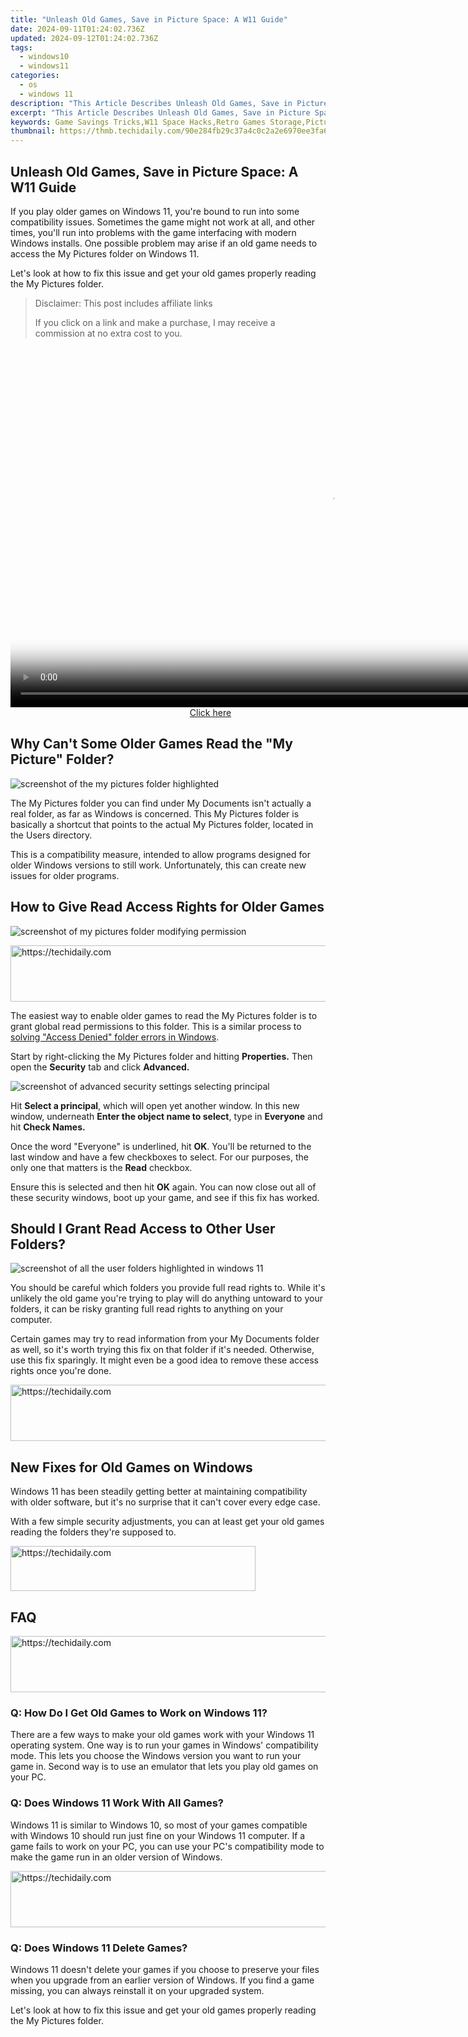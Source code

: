 ```yaml
---
title: "Unleash Old Games, Save in Picture Space: A W11 Guide"
date: 2024-09-11T01:24:02.736Z
updated: 2024-09-12T01:24:02.736Z
tags:
  - windows10
  - windows11
categories:
  - os
  - windows 11
description: "This Article Describes Unleash Old Games, Save in Picture Space: A W11 Guide"
excerpt: "This Article Describes Unleash Old Games, Save in Picture Space: A W11 Guide"
keywords: Game Savings Tricks,W11 Space Hacks,Retro Games Storage,Picture Space Tips,Old-School Gaming Guide,Saving Pictures for Games,W11 Console Space Efficiency
thumbnail: https://thmb.techidaily.com/90e284fb29c37a4c0c2a2e6970ee3fa6b56745fa434982e234c62e6bb83237e0.jpg
---
```


## Unleash Old Games, Save in Picture Space: A W11 Guide

 If you play older games on Windows 11, you're bound to run into some compatibility issues. Sometimes the game might not work at all, and other times, you'll run into problems with the game interfacing with modern Windows installs. One possible problem may arise if an old game needs to access the My Pictures folder on Windows 11\.

 Let's look at how to fix this issue and get your old games properly reading the My Pictures folder.


>  Disclaimer: This post includes affiliate links
>
>  If you click on a link and make a purchase, I may receive a commission at no extra cost to you.
>







<!-- affiliate ads begin -->
<span id="1155462">
					<video width="1024" height="576" style="cursor:pointer"
           poster="//a.impactradius-go.com/display-clicktoplayimage/1155462.png"
           onclick="if(!this.playClicked){this.play();this.setAttribute('controls',true);this.playClicked=true;}">
	   <source src="//a.impactradius-go.com/display-ad/14559-1155462">
	   <img src="//a.impactradius-go.com/display-clicktoplayimage/1155462.png" style="border: none; height: 100%; width: 100%; object-fit: contain">
	</video>
	<div style="width:640px;text-align:center"><a href="javascript:window.open(decodeURIComponent('https%3A%2F%2Fpropmoneyinc.pxf.io%2Fc%2F5597632%2F1155462%2F14559'), '_blank');void(0);">Click here</a></div>
</span>
<img height="0" width="0" src="https://imp.pxf.io/i/5597632/1155462/14559" style="position:absolute;visibility:hidden;" border="0" />
<!-- affiliate ads end -->




## Why Can't Some Older Games Read the "My Picture" Folder?

![screenshot of the my pictures folder highlighted](https://static1.makeuseofimages.com/wordpress/wp-content/uploads/2023/08/screenshot_of_my_pictures_folder_highlighted.jpg)

 The My Pictures folder you can find under My Documents isn't actually a real folder, as far as Windows is concerned. This My Pictures folder is basically a shortcut that points to the actual My Pictures folder, located in the Users directory.

 This is a compatibility measure, intended to allow programs designed for older Windows versions to still work. Unfortunately, this can create new issues for older programs.

## How to Give Read Access Rights for Older Games

![screenshot of my pictures folder modifying permission](https://static1.makeuseofimages.com/wordpress/wp-content/uploads/2023/08/screenshot_of_my_pictures_folder_modifying_permissions.jpg)





<!-- affiliate ads begin -->
<a href="https://appsumo.8odi.net/c/5597632/2132161/7443" target="_top" id="2132161">
  <img src="//a.impactradius-go.com/display-ad/7443-2132161" border="0" alt="https://techidaily.com" width="728" height="90"/>
</a>
<img height="0" width="0" src="https://appsumo.8odi.net/i/5597632/2132161/7443" style="position:absolute;visibility:hidden;" border="0" />
<!-- affiliate ads end -->




 The easiest way to enable older games to read the My Pictures folder is to grant global read permissions to this folder. This is a similar process to [solving "Access Denied" folder errors in Windows](https://www.makeuseof.com/tag/fix-access-denied-folders-windows-10/).

 Start by right-clicking the My Pictures folder and hitting **Properties.** Then open the **Security** tab and click **Advanced.**

![screenshot of advanced security settings selecting principal](https://static1.makeuseofimages.com/wordpress/wp-content/uploads/2023/08/screenshot_of_advanced_security_settings_select_principal.jpg)

 Hit **Select a principal**, which will open yet another window. In this new window, underneath **Enter the object name to select**, type in **Everyone** and hit **Check Names.**

 Once the word "Everyone" is underlined, hit **OK**. You'll be returned to the last window and have a few checkboxes to select. For our purposes, the only one that matters is the **Read** checkbox.

 Ensure this is selected and then hit **OK** again. You can now close out all of these security windows, boot up your game, and see if this fix has worked.

## Should I Grant Read Access to Other User Folders?

![screenshot of all the user folders highlighted in windows 11](https://static1.makeuseofimages.com/wordpress/wp-content/uploads/2023/08/screenshot_of_all_user_folders_highlighted.jpg)

 You should be careful which folders you provide full read rights to. While it's unlikely the old game you're trying to play will do anything untoward to your folders, it can be risky granting full read rights to anything on your computer.

 Certain games may try to read information from your My Documents folder as well, so it's worth trying this fix on that folder if it's needed. Otherwise, use this fix sparingly. It might even be a good idea to remove these access rights once you're done.





<!-- affiliate ads begin -->
<a href="https://aligracehair.sjv.io/c/5597632/2115951/19272" target="_top" id="2115951">
  <img src="//a.impactradius-go.com/display-ad/19272-2115951" border="0" alt="https://techidaily.com" width="728" height="90"/>
</a>
<img height="0" width="0" src="https://aligracehair.sjv.io/i/5597632/2115951/19272" style="position:absolute;visibility:hidden;" border="0" />
<!-- affiliate ads end -->




## New Fixes for Old Games on Windows

 Windows 11 has been steadily getting better at maintaining compatibility with older software, but it's no surprise that it can't cover every edge case.

 With a few simple security adjustments, you can at least get your old games reading the folders they're supposed to.





<!-- affiliate ads begin -->
<a href="https://aligracehair.sjv.io/c/5597632/2135359/19272" target="_top" id="2135359">
  <img src="//a.impactradius-go.com/display-ad/19272-2135359" border="0" alt="https://techidaily.com" width="392" height="72"/>
</a>
<img height="0" width="0" src="https://aligracehair.sjv.io/i/5597632/2135359/19272" style="position:absolute;visibility:hidden;" border="0" />
<!-- affiliate ads end -->




## FAQ





<!-- affiliate ads begin -->
<a href="https://unicoeye.pxf.io/c/5597632/2134238/18498" target="_top" id="2134238">
  <img src="//a.impactradius-go.com/display-ad/18498-2134238" border="0" alt="https://techidaily.com" width="728" height="90"/>
</a>
<img height="0" width="0" src="https://unicoeye.pxf.io/i/5597632/2134238/18498" style="position:absolute;visibility:hidden;" border="0" />
<!-- affiliate ads end -->




### Q: How Do I Get Old Games to Work on Windows 11?

 There are a few ways to make your old games work with your Windows 11 operating system. One way is to run your games in Windows' compatibility mode. This lets you choose the Windows version you want to run your game in. Second way is to use an emulator that lets you play old games on your PC.

### Q: Does Windows 11 Work With All Games?

 Windows 11 is similar to Windows 10, so most of your games compatible with Windows 10 should run just fine on your Windows 11 computer. If a game fails to work on your PC, you can use your PC's compatibility mode to make the game run in an older version of Windows.





<!-- affiliate ads begin -->
<a href="https://ephamedtechinc.pxf.io/c/5597632/2137205/26400" target="_top" id="2137205">
  <img src="//a.impactradius-go.com/display-ad/26400-2137205" border="0" alt="https://techidaily.com" width="728" height="90"/>
</a>
<img height="0" width="0" src="https://ephamedtechinc.pxf.io/i/5597632/2137205/26400" style="position:absolute;visibility:hidden;" border="0" />
<!-- affiliate ads end -->




### Q: Does Windows 11 Delete Games?

 Windows 11 doesn't delete your games if you choose to preserve your files when you upgrade from an earlier version of Windows. If you find a game missing, you can always reinstall it on your upgraded system.

 Let's look at how to fix this issue and get your old games properly reading the My Pictures folder.













<ins class="adsbygoogle"
      style="display:block"
      data-ad-client="ca-pub-7571918770474297"
      data-ad-slot="8358498916"
      data-ad-format="auto"
      data-full-width-responsive="true"></ins>
    